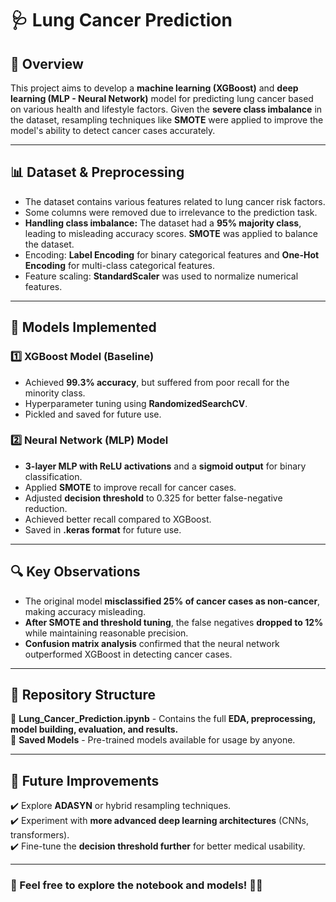 # 🩺 Lung Cancer Prediction

## 📌 Overview
This project aims to develop a **machine learning (XGBoost)** and **deep learning (MLP - Neural Network)** model for predicting lung cancer based on various health and lifestyle factors. Given the **severe class imbalance** in the dataset, resampling techniques like **SMOTE** were applied to improve the model's ability to detect cancer cases accurately.

---

## 📊 Dataset & Preprocessing
- The dataset contains various features related to lung cancer risk factors.
- Some columns were removed due to irrelevance to the prediction task.
- **Handling class imbalance:** The dataset had a **95% majority class**, leading to misleading accuracy scores. **SMOTE** was applied to balance the dataset.
- Encoding: **Label Encoding** for binary categorical features and **One-Hot Encoding** for multi-class categorical features.
- Feature scaling: **StandardScaler** was used to normalize numerical features.

---

## 🚀 Models Implemented
### 1️⃣ XGBoost Model (Baseline)
- Achieved **99.3% accuracy**, but suffered from poor recall for the minority class.
- Hyperparameter tuning using **RandomizedSearchCV**.
- Pickled and saved for future use.

### 2️⃣ Neural Network (MLP) Model
- **3-layer MLP with ReLU activations** and a **sigmoid output** for binary classification.
- Applied **SMOTE** to improve recall for cancer cases.
- Adjusted **decision threshold** to 0.325 for better false-negative reduction.
- Achieved better recall compared to XGBoost.
- Saved in **.keras format** for future use.

---

## 🔍 Key Observations
- The original model **misclassified 25% of cancer cases as non-cancer**, making accuracy misleading.
- **After SMOTE and threshold tuning**, the false negatives **dropped to 12%** while maintaining reasonable precision.
- **Confusion matrix analysis** confirmed that the neural network outperformed XGBoost in detecting cancer cases.

---

## 📂 Repository Structure
📄 **Lung_Cancer_Prediction.ipynb** - Contains the full **EDA, preprocessing, model building, evaluation, and results.**  
📁 **Saved Models** - Pre-trained models available for usage by anyone.  

---

## 📌 Future Improvements
✔️ Explore **ADASYN** or hybrid resampling techniques.  
✔️ Experiment with **more advanced deep learning architectures** (CNNs, transformers).  
✔️ Fine-tune the **decision threshold further** for better medical usability.  

---






### 📢 Feel free to explore the notebook and models! 🏥💡